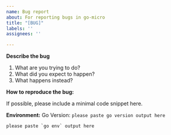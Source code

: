 ```yaml
---
name: Bug report
about: For reporting bugs in go-micro
title: "[BUG]"
labels: ''
assignees: ''

---
```


**Describe the bug**

1. What are you trying to do?
2. What did you expect to happen?
3. What happens instead?

**How to reproduce the bug:**

If possible, please include a minimal code snippet here.

**Environment:**
Go Version: `please paste go version output here`
```
please paste `go env` output here
```
